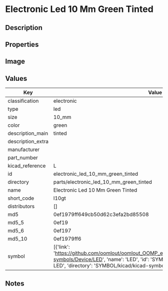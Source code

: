 # Electronic Led 10 Mm Green Tinted

## Description

## Properties


## Image


## Values

| Key | Value |
| --- | --- |
| classification | electronic |
| type | led |
| size | 10_mm |
| color | green |
| description_main | tinted |
| description_extra |  |
| manufacturer |  |
| part_number |  |
| kicad_reference | L |
| id | electronic_led_10_mm_green_tinted |
| directory | parts/electronic_led_10_mm_green_tinted |
| name | Electronic Led 10 Mm Green Tinted |
| short_code | l10gt |
| distributors | [] |
| md5 | 0ef1979ff649cb50d62c3efa2bd85508 |
| md5_5 | 0ef19 |
| md5_6 | 0ef197 |
| md5_10 | 0ef1979ff6 |
| symbol | [{'link': 'https://github.com/oomlout/oomlout_OOMP_eda_V2/tree/main/SYMBOL/kicad/kicad-symbols/Device/LED', 'name': 'LED', 'id': 'SYMBOL-kicad-kicad-symbols-Device-LED', 'directory': 'SYMBOL/kicad/kicad-symbols/Device/LED/'}] |

## Notes

